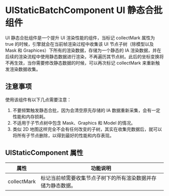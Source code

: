 # UIStaticBatchComponent UI 静态合批组件

UI 静态合批组件是一个提升 UI 渲染性能的组件，当标记 collectMark 属性为 true 的时候，引擎就会在当前帧渲染过程中收集该 UI 节点子树（除模型以及 Mask 和 Graphices）下所有的渲染数据，存储为一个静态的 IA 渲染数据，并在后续的渲染流程中使用静态数据进行渲染，不再遍历其节点树。此后的坐标变换将不再生效，当你需要修改静态数据的时候，可以再次标记 collectMark 来重新触发渲染数据收集。

## 注意事项

使用该组件有以下几点需要注意：

1. 不要频繁触发静态合批，因为会清空原先存储的 IA 数据重新采集，会有一定性能和内存损耗。
2. 不适用于子节点树中包含 Mask、Graphics 和 Model 的情况。
3. 类似 2D 地图这样完全不会有任何改变的子树，其实在收集完数据后，就可以将所有子节点删除，以得到最好的性能和内存表现。

## UIStaticComponent 属性

| 属性                 | 功能说明             |
| --------------       | -----------        |
| collectMark               | 标记当前帧需要收集节点子树下的所有渲染数据并存储为静态数据。
